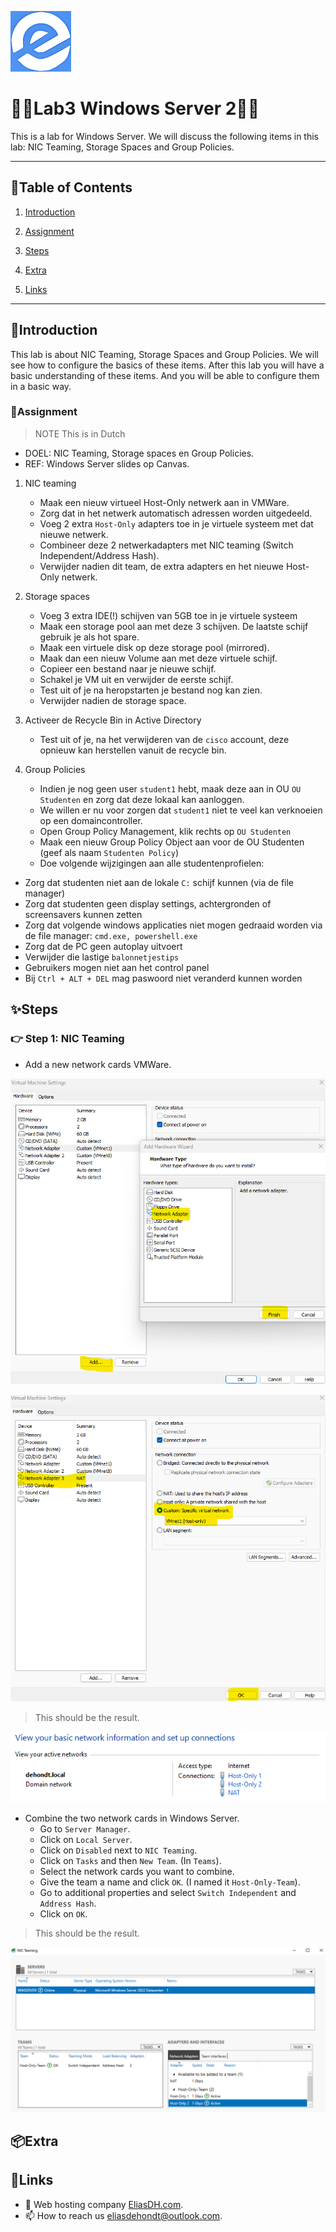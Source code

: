 ![logo](/Images/logo.png)
# 💙🤍Lab3 Windows Server 2🤍💙

This is a lab for Windows Server. We will discuss the following items in this lab: NIC Teaming, Storage Spaces and Group Policies.

---

## 📘Table of Contents

1. [Introduction](#introduction)
2. [Assignment](#assignment)
3. [Steps](#steps)

4. [Extra](#extra)
5. [Links](#links)

---

## 🖖Introduction

This lab is about NIC Teaming, Storage Spaces and Group Policies. We will see how to configure the basics of these items. After this lab you will have a basic understanding of these items. And you will be able to configure them in a basic way.

### 📝Assignment 
> NOTE This is in Dutch

- DOEL: NIC Teaming, Storage spaces en Group Policies.
- REF: Windows Server slides op Canvas.

1. NIC teaming
    - Maak een nieuw virtueel Host-Only netwerk aan in VMWare.
    - Zorg dat in het netwerk automatisch adressen worden uitgedeeld.
    - Voeg 2 extra `Host-Only` adapters toe in je virtuele systeem met dat nieuwe netwerk.
    - Combineer deze 2 netwerkadapters met NIC teaming (Switch Independent/Address Hash).
    - Verwijder nadien dit team, de extra adapters en het nieuwe Host-Only netwerk.

2. Storage spaces
    - Voeg 3 extra IDE(!) schijven van 5GB toe in je virtuele systeem
    - Maak een storage pool aan met deze 3 schijven. De laatste schijf gebruik je als hot spare.
    - Maak een virtuele disk op deze storage pool (mirrored).
    - Maak dan een nieuw Volume aan met deze virtuele schijf.
    - Copieer een bestand naar je nieuwe schijf.
    - Schakel je VM uit en verwijder de eerste schijf.
    - Test uit of je na heropstarten je bestand nog kan zien.
    - Verwijder nadien de storage space.

3. Activeer de Recycle Bin in Active Directory
    - Test uit of je, na het verwijderen van de `cisco` account, deze opnieuw kan herstellen vanuit de recycle bin.

4. Group Policies
    - Indien je nog geen user `student1` hebt, maak deze aan in OU `OU Studenten` en zorg dat deze lokaal kan aanloggen.
    - We willen er nu voor zorgen dat `student1` niet te veel kan verknoeien op een domaincontroller.
    - Open Group Policy Management, klik rechts op `OU Studenten`
    - Maak een nieuw Group Policy Object aan voor de OU Studenten (geef als naam `Studenten Policy`)
    - Doe volgende wijzigingen aan alle studentenprofielen:

- Zorg dat studenten niet aan de lokale `C:` schijf kunnen (via de file manager)
- Zorg dat studenten geen display settings, achtergronden of screensavers kunnen zetten
- Zorg dat volgende windows applicaties niet mogen gedraaid worden via de file manager: `cmd.exe, powershell.exe`
- Zorg dat de PC geen autoplay uitvoert
- Verwijder die lastige `balonnetjestips`
- Gebruikers mogen niet aan het control panel
- Bij `Ctrl + ALT + DEL` mag paswoord niet veranderd kunnen worden

## ✨Steps

### 👉 Step 1: NIC Teaming

- Add a new network cards VMWare.

![logo](/Images/Lab3-WindowsServer2-1.png)

![logo](/Images/Lab3-WindowsServer2-2.png)

> This should be the result.

![logo](/Images/Lab3-WindowsServer2-3.png)

- Combine the two network cards in Windows Server.
    - Go to `Server Manager`.
    - Click on `Local Server`.
    - Click on `Disabled` next to `NIC Teaming`.
    - Click on `Tasks` and then `New Team`. (In `Teams`).
    - Select the network cards you want to combine.
    - Give the team a name and click `OK`. (I named it `Host-Only-Team`).
    - Go to additional properties and select `Switch Independent` and `Address Hash`.
    - Click on `OK`.

> This should be the result.

![logo](/Images/Lab3-WindowsServer2-4.png)

## 📦Extra


## 🔗Links
- 👯 Web hosting company [EliasDH.com](https://eliasdh.com).
- 📫 How to reach us eliasdehondt@outlook.com.